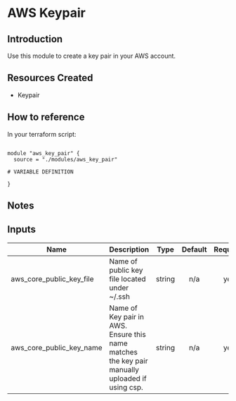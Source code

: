 # AWS Keypair

## Introduction

Use this module to create a key pair in your AWS account. 

## Resources Created

* Keypair

## How to reference

In your terraform script:

```

module "aws_key_pair" {
  source = "./modules/aws_key_pair"

# VARIABLE DEFINITION

}
```


## Notes


## Inputs

| Name | Description | Type | Default | Required |
|------|-------------|:----:|:-----:|:-----:|
| aws\_core\_public\_key\_file | Name of public key file located under ~/.ssh | string | n/a | yes |
| aws\_core\_public\_key\_name | Name of Key pair in AWS. Ensure this name matches the key pair manually uploaded if using csp. | string | n/a | yes |
